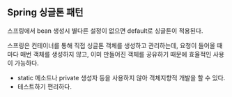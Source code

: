 ## Spring 싱글톤 패턴

스프링에서 bean 생성시 별다른 설정이 없으면 default로 싱글톤이 적용된다.

스프링은 컨테이너를 통해 직접 싱글톤 객체를 생성하고 관리하는데, 요청이 들어올 때마다 매번 객체를 생성하지 않고, 이미 만들어진 객체를 공유하기 때문에 효율적인 사용이 가능하다.

-  static 메소드나 private 생성자 등을 사용하지 않아 객체지향적 개발을 할 수 있다.
-  테스트하기 편리하다.

